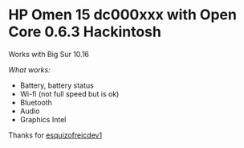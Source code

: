 # HP Omen 15 dc000xxx with Open Core 0.6.3 Hackintosh
Works with Big Sur 10.16


<i>What works:</i>

* Battery, battery status
* Wi-fi (not full speed but is ok)
* Bluetooth
* Audio
* Graphics Intel








Thanks for <a href="https://github.com/esquizofreicdev1">esquizofreicdev1</a>





